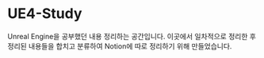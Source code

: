 # UE4-Study
Unreal Engine을 공부했던 내용 정리하는 공간입니다.
이곳에서 일차적으로 정리한 후 정리된 내용들을 합치고 분류하여
Notion에 따로 정리하기 위해 만들었습니다.
